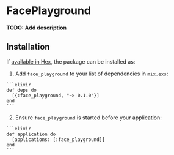 # FacePlayground

**TODO: Add description**

## Installation

If [available in Hex](https://hex.pm/docs/publish), the package can be installed as:

  1. Add `face_playground` to your list of dependencies in `mix.exs`:

    ```elixir
    def deps do
      [{:face_playground, "~> 0.1.0"}]
    end
    ```

  2. Ensure `face_playground` is started before your application:

    ```elixir
    def application do
      [applications: [:face_playground]]
    end
    ```

